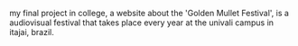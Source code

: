 my final project in college, a website about the 'Golden Mullet Festival', is a audiovisual festival that takes place every year at the univali campus in itajai, brazil.
